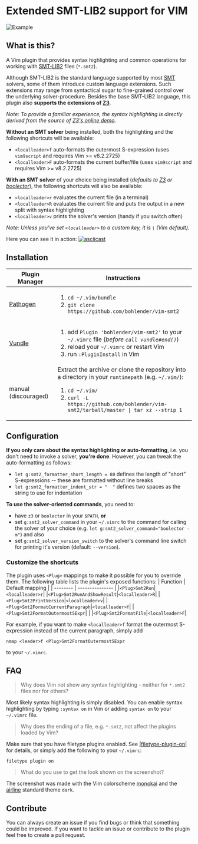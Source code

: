 # Extended SMT-LIB2 support for VIM
![Example](/example.png?raw=true "Example")

## What is this?
A Vim plugin that provides syntax highlighting and common operations for working with [SMT-LIB2](http://smtlib.cs.uiowa.edu/) files (`*.smt2`).

Although SMT-LIB2 is the standard language supported by most [SMT](https://en.wikipedia.org/wiki/Satisfiability_modulo_theories) solvers, some of them introduce custom language extensions.
Such extensions may range from syntactical sugar to fine-grained control over the underlying solver-procedure.
Besides the base SMT-LIB2 language, this plugin also **supports the extensions of [Z3](https://github.com/Z3Prover/z3)**.

*Note: To provide a familiar experience, the syntax highlighting is directly derived from the source of [Z3's online demo](https://rise4fun.com/Z3/).*

**Without an SMT solver** being installed, both the highlighting and the following shortcuts will be available:
* `<localleader>f` auto-formats the outermost S-expression (uses `vim9script` and requires Vim >= v8.2.2725)
* `<localleader>F` auto-formats the current buffer/file (uses `vim9script` and requires Vim >= v8.2.2725)

**With an SMT solver** of your choice being installed (*defaults to [Z3](https://github.com/Z3Prover/z3) or [boolector](http://fmv.jku.at/boolector)*), the following shortcuts will also be available:
* `<localleader>r` evaluates the current file (in a terminal)
* `<localleader>R` evaluates the current file and puts the output in a new split with syntax highlighting
* `<localleader>v` prints the solver's version (handy if you switch often)

*Note: Unless you've set `<localleader>` to a custom key, it is `\` (Vim default).*

Here you can see it in action:
[![asciicast](https://asciinema.org/a/4LP65uSchEbciwnRsdTImwzqW.png)](https://asciinema.org/a/4LP65uSchEbciwnRsdTImwzqW)

## Installation

| Plugin Manager | Instructions |
| ------------- | ------------- |
| [Pathogen](https://github.com/tpope/vim-pathogen) | <ol><li>`cd ~/.vim/bundle`</li><li>`git clone https://github.com/bohlender/vim-smt2`</li></ol> |
| [Vundle](https://github.com/VundleVim/Vundle.vim) | <ol><li>add `Plugin 'bohlender/vim-smt2'` to your `~/.vimrc` file (*before `call vundle#end()`*)</li><li>reload your `~/.vimrc` or restart Vim</li><li>run `:PluginInstall` in Vim</li></ol> |
| manual (discouraged) | Extract the archive or clone the repository into a directory in your `runtimepath` (e.g. `~/.vim/`): <ol><li>`cd ~/.vim/`</li><li>`curl -L https://github.com/bohlender/vim-smt2/tarball/master \| tar xz --strip 1`</li></ol> |

## Configuration
**If you only care about the syntax highlighting or auto-formatting**,  i.e. you don't need to invoke a solver, **you're done**.
However, you can tweak the auto-formatting as follows:
* `let g:smt2_formatter_short_length = 80` defines the length of "short" S-expressions -- these are formatted without line breaks
* `let g:smt2_formatter_indent_str = "  "` defines two spaces as the string to use for indentation

**To use the solver-oriented commands**, you need to:
* have `z3` or `boolector` in your `$PATH`, **or**
* set `g:smt2_solver_command` in your `~/.vimrc` to the command for calling the solver of your choice (e.g. `let g:smt2_solver_command="boolector -m"`) and also
* set `g:smt2_solver_version_switch` to the solver's command line switch for printing it's version (default: `--version`).

### Customize the shortcuts
The plugin uses `<Plug>` mappings to make it possible for you to override them. The following table lists the plugin's exposed functions:
| Function | Default mapping |
| -------- | --------------- |
|`<Plug>Smt2Run`|`<localleader>r`|
|`<Plug>Smt2RunAndShowResult`|`<localleader>R`|
|`<Plug>Smt2PrintVersion`|`<localleader>v`|
|`<Plug>Smt2FormatCurrentParagraph`|`<localleader>f`|
|`<Plug>Smt2FormatOutermostSExpr`|  |
|`<Plug>Smt2FormatFile`|`<localleader>F`|

For example, if you want to make `<localleader>f` format the outermost S-expression instead of the current paragraph, simply add
```
nmap <leader>f <Plug>Smt2FormatOutermostSExpr
```
to your `~/.vimrc`.

## FAQ
> Why does Vim  not show any syntax highlighting - neither for `*.smt2` files nor for others?

Most likely syntax highlighting is simply disabled.
You can enable syntax highlighting by typing `:syntax on` in Vim or adding `syntax on` to your `~/.vimrc` file.

> Why does the ending of a file, e.g. `*.smt2`, not affect the plugins loaded by Vim?

Make sure that you have filetype plugins enabled. See [|filetype-plugin-on|](https://vimhelp.org/filetype.txt.html#%3Afiletype-plugin-on) for details, or simply add the following to your `~/.vimrc`:
```
filetype plugin on
```

> What do you use to get the look shown on the screenshot?

The screenshot was made with the Vim colorscheme [monokai](https://github.com/crusoexia/vim-monokai) and the [airline](https://github.com/vim-airline/vim-airline) standard theme `dark`.

## Contribute
You can always create an issue if you find bugs or think that something could be improved.
If you want to tackle an issue or contribute to the plugin feel free to create a pull request.
